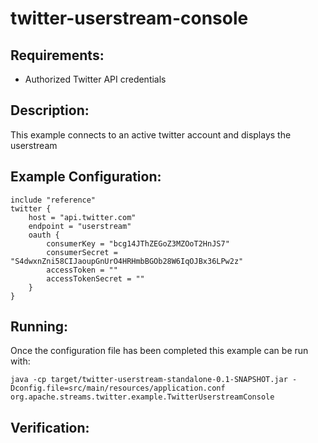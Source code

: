 twitter-userstream-console
==============================

Requirements:
-------------
 - Authorized Twitter API credentials

Description:
------------
This example connects to an active twitter account and displays the userstream

Example Configuration:
----------------------

    include "reference"
    twitter {
        host = "api.twitter.com"
        endpoint = "userstream"
        oauth {
            consumerKey = "bcg14JThZEGoZ3MZOoT2HnJS7"
            consumerSecret = "S4dwxnZni58CIJaoupGnUrO4HRHmbBGOb28W6IqOJBx36LPw2z"
            accessToken = ""
            accessTokenSecret = ""
        }
    }

Running:
--------

Once the configuration file has been completed this example can be run with:

    java -cp target/twitter-userstream-standalone-0.1-SNAPSHOT.jar -Dconfig.file=src/main/resources/application.conf org.apache.streams.twitter.example.TwitterUserstreamConsole

Verification:
-------------
